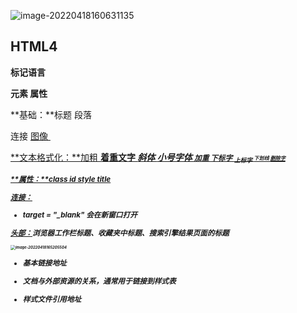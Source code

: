 ![image-20220418160631135](http://blog-shifty.oss-cn-shanghai.aliyuncs.com/uPic/image-20220418160631135.png)

## HTML4

**标记语言**

**元素 属性**



**基础：**标题 <h> 段落 <p> 连接 <a href=""> 图像 <img src="">

**文本格式化：**加粗 <b> 着重文字 <em> 斜体 <i> 小号字体 <small> 加重 <strong> 下标字 <sub> 上标字 <sup> 下划线 <ins> 删除字<del>

**属性：**class id style title

**连接：**

*  <a href="https://www.baidu.com" target ="_blank" rel="noopener noreferrer"></a>  target = "_blank" 会在新窗口打开

<a href="https://www.runoob.com/html/html-head.html">**头部：**</a>浏览器工作栏标题、收藏夹中标题、搜索引擎结果页面的标题

<img src="http://blog-shifty.oss-cn-shanghai.aliyuncs.com/uPic/image-20220418165205504.png" alt="image-20220418165205504" style="zoom: 50%;" />



* 基本链接地址<base href="">

* 文档与外部资源的关系，通常用于链接到样式表 <link rel="stylesheet" type="text/css" href="mystyle.css">

* 样式文件引用地址 <style type="text/css">

* 基本元素信息 

  * 搜索定义关键词 <meta name="keywords" content="HTML,CSS,XML,JavaScript">

  * 网页定义描述内容 <meta name="description" content="免费的web">
  * 网页定义作者 <meta name="author" content="yang">
  * 没30秒刷新此页面 <meta name="refresh" content="30">

* 加载脚本 <script>

**表格**：<table> <tr><td>

<table>
<tr>
  <td></td>
  <td></td>
</tr>
  <tr>
  <td></td>
  <td></td>
</tr>
</table>

**列表**：

* 无序 <ul><li>

  <ul>
  	<li></li> 
  </ul>

* 有序 <ol><li>

  <ol>
  	<li></li>
    <li></li>
  </ol>

* 自定义列表<dl><dt><dd>

  <dl>
  	  <dt>Coffe</dt>
    	<dd>black</dd>
    	<dt>milk</dt>
    	<dd>white</dd>
  </dl>

**区块**：块级 部分块设计样式<div> 行内元素 部分文本设计样式<span>

**表单**：<form><input type="text" name=""> type 密码：password 单选：radio 复选：checkbox 提交：submit

**框架：**<iframe src="url.html" loading="lazy" width="" height=""> 该url指向不同的网页

​			frameborder="0" 移除边框

​			<a href="http://www.runoob.com" target="iframe_a"> target是iframe_a，点击链接会显示在框架中

**脚本**：<script>document.write("Hello World!")

> **JS 常用功能：图片操作、表单验证、内容动态更新**

**字符实体**：空格 &nbsp；&lt；

<a href="https://www.runoob.com/html/html-quicklist.html" style="color:green">**速查表单**</a>



## HTML5

定义块元素

<script>document.createElement("myHero")
<style>myHero{display: block;...}

**新元素：** <canvas> 标签定义图形，绘制图形

**新多媒体元素：** 音频 <audio> 视屏<video> 多媒体资源 <source> 嵌入内容 插件 <embed> 为 video audio 规定外部文本轨道

**新表单元素**：定义选项列表 <datalist> 表单秘钥生成器字段 <keygen> 指定不同类型输出 <output>

**新语义和结构元素**：

**拖放**：<img draggable="true"> 

**Input类型**：<input type="date"> date color datetime datetime-local email month number range search tel time url week 

**表单元素**：datalist 元素  <datalist id="browsers"> <option value="">

​					keygen 元素 <form action="demo_keygen.asp" method="get"> <input type="test" name="usr_name"> <keygen name="security"> <input type="submit">

**output元素**：

**web存储**：localstorage sessionstorage

**应用程序缓存**：

* 三个优势：1. 离线浏览 2. 速度，已缓存资源加载更快 3， 减少服务器负载
* Cache Manifest 基础
* q



